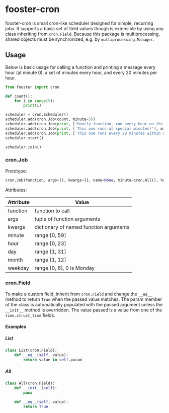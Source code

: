 fooster-cron
============
fooster-cron is small cron-like scheduler designed for simple, recurring jobs. It supports a basic set of field values though is extensible by using any class inheriting from `cron.Field`. Because this package is multiprocessing, shared objects must be synchronized, e.g. by `multiprocessing.Manager`.

Usage
-----
Below is basic usage for calling a function and printing a message every hour (at minute 0), a set of minutes every hour, and every 20 minutes per hour.

```python
from fooster import cron

def count():
    for i in range(5):
        print(i)

scheduler = cron.Scheduler()
scheduler.add(cron.Job(count, minute=5))
scheduler.add(cron.Job(print, ['Hourly function, run every hour on the hour!'], name='hourly', minute=0))
scheduler.add(cron.Job(print, ['This one runs at special minutes!'], minute=[1, 2, 3, 5, 8, 13, 21, 34, 55]))
scheduler.add(cron.Job(print, ['This one runs every 20 minutes within each hour!'], minute=cron.Every(20)))
scheduler.start()

scheduler.join()
```

### cron.Job
Prototype:
```python
cron.Job(function, args=(), kwargs={}, name=None, minute=cron.All(), hour=cron.All(), day=cron.All(), month=cron.All(), weekday=cron.All())
```

Attributes:

| Attribute | Value                                  |
| --------- | -------------------------------------- |
| function  | function to call                       |
| args      | tuple of function arguments            |
| kwargs    | dictionary of named function arguments |
| minute    | range [0, 59]                          |
| hour      | range [0, 23]                          |
| day       | range [1, 31]                          |
| month     | range [1, 12]                          |
| weekday   | range [0, 6], 0 is Monday              |


### cron.Field
To make a custom field, inherit from `cron.Field` and change the `__eq__` method to return `True` when the passed value matches. The param member of the class is automatically populated with the passed argument unless the `__init__` method is overridden. The value passed is a value from one of the `time.struct_time` fields.

#### Examples

##### List
```python
class List(cron.Field):
    def __eq__(self, value):
        return value in self.param
```
##### All
```python
class All(cron.Field):
    def __init__(self):
        pass

    def __eq__(self, value):
        return True
```
